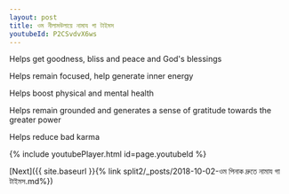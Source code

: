 ```yaml
---
layout: post
title: ওম নীলামউলায়ে নামায গা টাইমস
youtubeId: P2CSvdvX6ws
---
```

 
 
Helps get goodness, bliss and peace and God's blessings
 
Helps remain focused, help generate inner energy 
 
Helps boost physical and mental health 
 
Helps remain grounded and generates a sense of gratitude towards the greater power 
 
Helps reduce bad karma
 
 
 
 


{% include youtubePlayer.html id=page.youtubeId %}
 
[Next]({{ site.baseurl }}{% link  split2/_posts/2018-10-02-ওম পিনাক দ্রুতে নামায গা টাইমস.md%})
 

